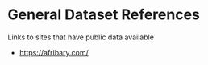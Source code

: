 # General Dataset References
Links to sites that have public data available

* https://afribary.com/





